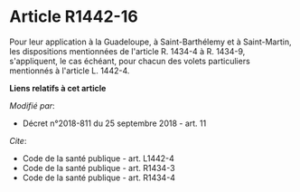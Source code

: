 # Article R1442-16

Pour leur application à la Guadeloupe, à Saint-Barthélemy et à Saint-Martin, les dispositions mentionnées de l'article R.
1434-4 à R. 1434-9, s'appliquent, le cas échéant, pour chacun des volets particuliers mentionnés à l'article L. 1442-4.

**Liens relatifs à cet article**

_Modifié par_:

  - Décret n°2018-811 du 25 septembre 2018 - art. 11

_Cite_:

  - Code de la santé publique - art. L1442-4
  - Code de la santé publique - art. R1434-3
  - Code de la santé publique - art. R1434-4
